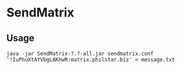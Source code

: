 # SendMatrix

## Usage
    java -jar SendMatrix-?.?-all.jar sendmatrix.conf '!IuPhuXtAYVbgLAKhwR:matrix.philstar.biz' < message.txt


